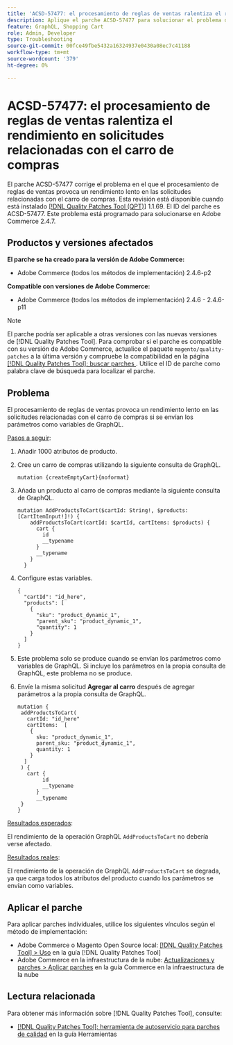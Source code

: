 ```yaml
---
title: 'ACSD-57477: el procesamiento de reglas de ventas ralentiza el rendimiento en solicitudes relacionadas con el carro de compras'
description: Aplique el parche ACSD-57477 para solucionar el problema de Adobe Commerce en el que, en un proyecto con muchos atributos de producto disponibles (por ejemplo, atributos 1000), cuando se ejecuta la operación de GraphQL AddProductsToCart con variables, Commerce intenta cargar todos estos atributos de producto y provoca problemas de rendimiento lento desde la operación de GraphQL AddProductsToCart.
feature: GraphQL, Shopping Cart
role: Admin, Developer
type: Troubleshooting
source-git-commit: 00fce49fbe5432a16324937e0430a08ec7c41188
workflow-type: tm+mt
source-wordcount: '379'
ht-degree: 0%

---
```



# ACSD-57477: el procesamiento de reglas de ventas ralentiza el rendimiento en solicitudes relacionadas con el carro de compras

El parche ACSD-57477 corrige el problema en el que el procesamiento de reglas de ventas provoca un rendimiento lento en las solicitudes relacionadas con el carro de compras. Esta revisión está disponible cuando está instalado [[!DNL Quality Patches Tool (QPT)]](/help/tools/quality-patches-tool/quality-patches-tool-to-self-serve-quality-patches.md) 1.1.69. El ID del parche es ACSD-57477. Este problema está programado para solucionarse en Adobe Commerce 2.4.7.

## Productos y versiones afectados

**El parche se ha creado para la versión de Adobe Commerce:**

* Adobe Commerce (todos los métodos de implementación) 2.4.6-p2

**Compatible con versiones de Adobe Commerce:**

* Adobe Commerce (todos los métodos de implementación) 2.4.6 - 2.4.6-p11

>[!NOTE]
>
>El parche podría ser aplicable a otras versiones con las nuevas versiones de [!DNL Quality Patches Tool]. Para comprobar si el parche es compatible con su versión de Adobe Commerce, actualice el paquete `magento/quality-patches` a la última versión y compruebe la compatibilidad en la página [[!DNL Quality Patches Tool]: buscar parches &#x200B;](https://experienceleague.adobe.com/tools/commerce-quality-patches/index.html?lang=es). Utilice el ID de parche como palabra clave de búsqueda para localizar el parche.

## Problema

El procesamiento de reglas de ventas provoca un rendimiento lento en las solicitudes relacionadas con el carro de compras si se envían los parámetros como variables de GraphQL.

<u>Pasos a seguir</u>:

1. Añadir 1000 atributos de producto.
1. Cree un carro de compras utilizando la siguiente consulta de GraphQL.

   ```
   mutation {createEmptyCart}{noformat}
   ```

1. Añada un producto al carro de compras mediante la siguiente consulta de GraphQL.

   ```
   mutation AddProductsToCart($cartId: String!, $products: [CartItemInput!]!) {
       addProductsToCart(cartId: $cartId, cartItems: $products) {
         cart {
           id
           __typename
         }
         __typename
       }
     }
   ```

1. Configure estas variables.

   ```
   {
     "cartId": "id_here",
     "products": [
       {
         "sku": "product_dynamic_1",
         "parent_sku": "product_dynamic_1",
         "quantity": 1
       }
     ]
   }
   ```

1. Este problema solo se produce cuando se envían los parámetros como variables de GraphQL. Si incluye los parámetros en la propia consulta de GraphQL, este problema no se produce.
1. Envíe la misma solicitud **Agregar al carro** después de agregar parámetros a la propia consulta de GraphQL.

   ```
   mutation {
    addProductsToCart(
      cartId: "id_here"
      cartItems:  [
       {
         sku: "product_dynamic_1",
         parent_sku: "product_dynamic_1",
         quantity: 1
       }
     ]
    ) {
      cart {
           id
           __typename
         }
         __typename
    }
   }
   ```

<u>Resultados esperados</u>:

El rendimiento de la operación GraphQL `AddProductsToCart` no debería verse afectado.

<u>Resultados reales</u>:

El rendimiento de la operación de GraphQL `AddProductsToCart` se degrada, ya que carga todos los atributos del producto cuando los parámetros se envían como variables.

## Aplicar el parche

Para aplicar parches individuales, utilice los siguientes vínculos según el método de implementación:

* Adobe Commerce o Magento Open Source local: [[!DNL Quality Patches Tool] > Uso](/help/tools/quality-patches-tool/usage.md) en la guía [!DNL Quality Patches Tool]
* Adobe Commerce en la infraestructura de la nube: [Actualizaciones y parches > Aplicar parches](https://experienceleague.adobe.com/docs/commerce-cloud-service/user-guide/develop/upgrade/apply-patches.html?lang=es) en la guía Commerce en la infraestructura de la nube

## Lectura relacionada

Para obtener más información sobre [!DNL Quality Patches Tool], consulte:

* [[!DNL Quality Patches Tool]: herramienta de autoservicio para parches de calidad](/help/tools/quality-patches-tool/quality-patches-tool-to-self-serve-quality-patches.md) en la guía Herramientas
